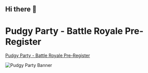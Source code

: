 ## Hi there 👋

# Pudgy Party - Battle Royale Pre-Register

[Pudgy Party - Battle Royale Pre-Register](https://www.pudgy-party.org/)

![Pudgy Party Banner](https://pbs.twimg.com/profile_banners/1810410554374447104/1733366098/1500x500)

